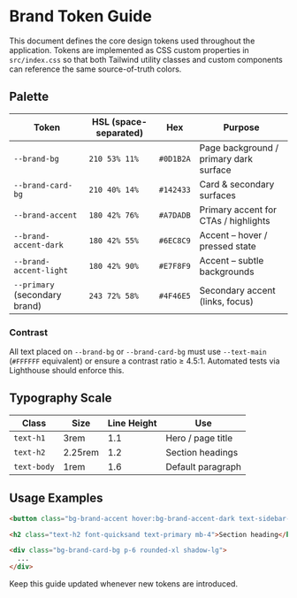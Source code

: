 # Brand Token Guide

This document defines the core design tokens used throughout the application. Tokens are implemented as CSS custom properties in `src/index.css` so that both Tailwind utility classes and custom components can reference the same source-of-truth colors.

## Palette

| Token | HSL (space-separated) | Hex | Purpose |
|-------|-----------------------|------|---------|
| `--brand-bg` | `210 53% 11%` | `#0D1B2A` | Page background / primary dark surface |
| `--brand-card-bg` | `210 40% 14%` | `#142433` | Card & secondary surfaces |
| `--brand-accent` | `180 42% 76%` | `#A7DADB` | Primary accent for CTAs / highlights |
| `--brand-accent-dark` | `180 42% 55%` | `#6EC8C9` | Accent – hover / pressed state |
| `--brand-accent-light` | `180 42% 90%` | `#E7F8F9` | Accent – subtle backgrounds |
| `--primary` (secondary brand) | `243 72% 58%` | `#4F46E5` | Secondary accent (links, focus) |

### Contrast
All text placed on `--brand-bg` or `--brand-card-bg` must use `--text-main` (`#FFFFFF` equivalent) or ensure a contrast ratio ≥ 4.5:1. Automated tests via Lighthouse should enforce this.

## Typography Scale
| Class | Size | Line Height | Use |
|-------|------|-------------|-----|
| `text-h1` | 3rem | 1.1 | Hero / page title |
| `text-h2` | 2.25rem | 1.2 | Section headings |
| `text-body` | 1rem | 1.6 | Default paragraph |

## Usage Examples
```html
<button class="bg-brand-accent hover:bg-brand-accent-dark text-sidebar-foreground px-6 py-3 rounded-lg">CTA</button>

<h2 class="text-h2 font-quicksand text-primary mb-4">Section heading</h2>

<div class="bg-brand-card-bg p-6 rounded-xl shadow-lg">
  ...
</div>
```

Keep this guide updated whenever new tokens are introduced.

